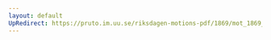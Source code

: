 ```yaml
---
layout: default
UpRedirect: https://pruto.im.uu.se/riksdagen-motions-pdf/1869/mot_1869__ak__330/mot_1869__ak__330-001.pdf
---
```

